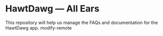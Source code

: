 # HawtDawg — All Ears

This repository will help us manage the FAQs and documentation for the HawtDawg app.
modify-remote

